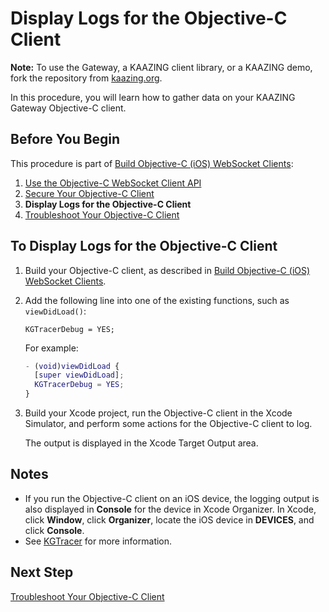 Display Logs for the Objective-C Client
=======================================

**Note:** To use the Gateway, a KAAZING client library, or a KAAZING demo, fork the repository from [kaazing.org](http://kaazing.org).

In this procedure, you will learn how to gather data on your KAAZING Gateway Objective-C client.

Before You Begin
----------------

This procedure is part of [Build Objective-C (iOS) WebSocket Clients](o_dev_objc.md):

1.  [Use the Objective-C WebSocket Client API](p_dev_objc_client.md)
2.  [Secure Your Objective-C Client](p_dev_objc_secure.md)
3.  **Display Logs for the Objective-C Client**
4.  [Troubleshoot Your Objective-C Client](p_dev_objc_tshoot.md)

<span id="logging"></span></a>To Display Logs for the Objective-C Client
------------------------------------------------------------------------

1.  Build your Objective-C client, as described in [Build Objective-C (iOS) WebSocket Clients](o_dev_objc.md).
2.  Add the following line into one of the existing functions, such as `viewDidLoad()`:

    `KGTracerDebug = YES;`

    For example:

    ``` m
    - (void)viewDidLoad {
      [super viewDidLoad];
      KGTracerDebug = YES;
    }
    ```

3.  Build your Xcode project, run the Objective-C client in the Xcode Simulator, and perform some actions for the Objective-C client to log.

    The output is displayed in the Xcode Target Output area.

Notes
-----

-   If you run the Objective-C client on an iOS device, the logging output is also displayed in **Console** for the device in Xcode Organizer. In Xcode, click **Window**, click **Organizer**, locate the iOS device in **DEVICES**, and click **Console**.
-   See [KGTracer](../apidoc/client/ios/gateway/Classes/KGTracer.md) for more information.

Next Step
---------

[Troubleshoot Your Objective-C Client](p_dev_objc_tshoot.md)


